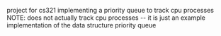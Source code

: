 project for cs321 implementing a priority queue to track cpu processes
NOTE: does not actually track cpu processes -- it is just an example implementation of the data structure priority queue
